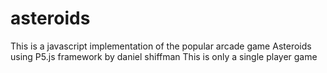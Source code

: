 # asteroids
This is a javascript implementation of the popular arcade game Asteroids using P5.js framework by daniel shiffman
This is only a single player game
